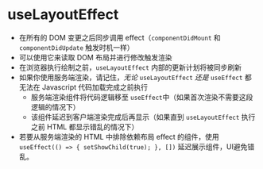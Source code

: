# useLayoutEffect

- 在所有的 DOM 变更之后同步调用 effect（`componentDidMount` 和 `componentDidUpdate` 触发时机一样）
- 可以使用它来读取 DOM 布局并进行修改触发渲染
- 在浏览器执行绘制之前，`useLayoutEffect` 内部的更新计划将被同步刷新
- 如果你使用服务端渲染，请记住，*无论* `useLayoutEffect` *还是* `useEffect` 都无法在 Javascript 代码加载完成之前执行
    - 服务端渲染组件将代码逻辑移至 `useEffect`中（如果首次渲染不需要这段逻辑的情况下）
    - 该组件延迟到客户端渲染完成后再显示（如果直到 `useLayoutEffect`  执行之前 HTML 都显示错乱的情况下）
- 若要从服务端渲染的 HTML 中排除依赖布局 effect 的组件，使用 `useEffect(() => { setShowChild(true); }, [])` 延迟展示组件，UI避免错乱。